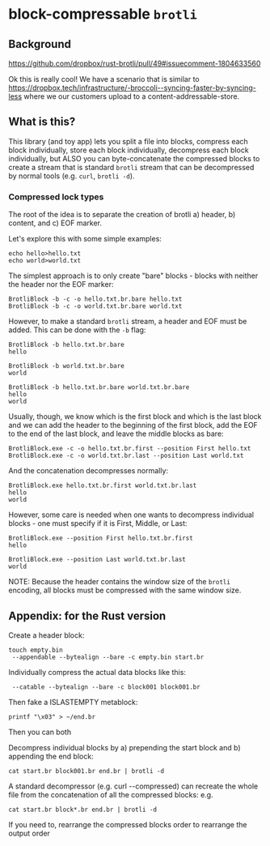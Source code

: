 # block-compressable `brotli`

## Background
https://github.com/dropbox/rust-brotli/pull/49#issuecomment-1804633560

Ok this is really cool! We have a scenario that is similar to https://dropbox.tech/infrastructure/-broccoli--syncing-faster-by-syncing-less where we our customers upload to a content-addressable-store.

## What is this?
This library (and toy app) lets you split a file into blocks, compress each block individually, store each block individually, decompress each block individually, but ALSO you can byte-concatenate the compressed blocks to create a stream that is standard `brotli` stream that can be decompressed by normal tools (e.g. `curl`, `brotli -d`).

### Compressed lock types

The root of the idea is to separate the creation of brotli a) header, b) content, and c) EOF marker.

Let's explore this with some simple examples:
```
echo hello>hello.txt
echo world>world.txt
```

The simplest approach is to only create "bare" blocks - blocks with neither the header nor the EOF marker:
```
BrotliBlock -b -c -o hello.txt.br.bare hello.txt
BrotliBlock -b -c -o world.txt.br.bare world.txt
```
However, to make a standard `brotli` stream, a header and EOF must be added.  This can be done with the `-b` flag:
```
BrotliBlock -b hello.txt.br.bare
hello

BrotliBlock -b world.txt.br.bare
world

BrotliBlock -b hello.txt.br.bare world.txt.br.bare
hello
world
```

Usually, though, we know which is the first block and which is the last block and we can add the header to the beginning of the first block, add the EOF to the end of the last block, and leave the middle blocks as bare:
```
BrotliBlock.exe -c -o hello.txt.br.first --position First hello.txt
BrotliBlock.exe -c -o world.txt.br.last --position Last world.txt
```
And the concatenation decompresses normally:
```
BrotliBlock.exe hello.txt.br.first world.txt.br.last
hello
world
```
However, some care is needed when one wants to decompress individual blocks - one must specify if it is First, Middle, or Last:
```
BrotliBlock.exe --position First hello.txt.br.first
hello

BrotliBlock.exe --position Last world.txt.br.last
world
```

NOTE: Because the header contains the window size of the `brotli` encoding, all blocks must be compressed with the same window size.

## Appendix: for the Rust version

Create a header block:
```
touch empty.bin
 --appendable --bytealign --bare -c empty.bin start.br
```
Individually compress the actual data blocks like this:
```
 --catable --bytealign --bare -c block001 block001.br
```
Then fake a ISLASTEMPTY metablock:
```
printf "\x03" > ~/end.br
```

Then you can both

Decompress individual blocks by a) prepending the start block and b) appending the end block:
```
cat start.br block001.br end.br | brotli -d
```
A standard decompressor (e.g. curl --compressed) can recreate the whole file from the concatenation of all the compressed blocks: e.g.
```
cat start.br block*.br end.br | brotli -d
```
If you need to, rearrange the compressed blocks order to rearrange the output order
